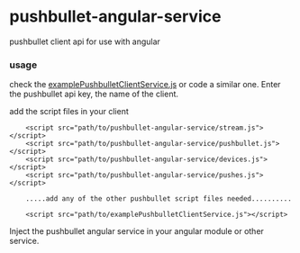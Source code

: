 # pushbullet-angular-service
pushbullet client api for use with angular

### usage

check the [examplePushbulletClientService.js](http://gksoft/pushbullet-angular-service/examplePushbulletClientService.js) or code a similar one. Enter the pushbullet api key, the name of the client. 

add the script files in your client

        <script src="path/to/pushbullet-angular-service/stream.js"></script>
        <script src="path/to/pushbullet-angular-service/pushbullet.js"></script>
        <script src="path/to/pushbullet-angular-service/devices.js"></script>
        <script src="path/to/pushbullet-angular-service/pushes.js"></script>
        
        .....add any of the other pushbullet script files needed..........
        
        <script src="path/to/examplePushbulletClientService.js"></script>

Inject the pushbullet angular service in your angular module or other service.
